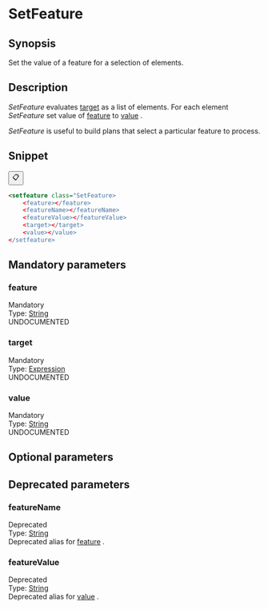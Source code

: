 <h1 class="module">SetFeature</h1>

## Synopsis

Set the value of a feature for a selection of elements.

## Description

 *SetFeature* evaluates <a href="#target" class="param">target</a> as a list of elements. For each element *SetFeature* set value of <a href="#feature" class="param">feature</a> to <a href="#value" class="param">value</a> .

 *SetFeature* is useful to build plans that select a particular feature to process.

## Snippet



<button class="copy-code-button" title="Copy to clipboard" onclick="copy_code(this)">📋</button>
```xml
<setfeature class="SetFeature>
    <feature></feature>
    <featureName></featureName>
    <featureValue></featureValue>
    <target></target>
    <value></value>
</setfeature>
```

## Mandatory parameters

<h3 id="feature" class="param">feature</h3>

<div class="param-level param-level-mandatory">Mandatory
</div>
<div class="param-type">Type: <a href="../converter/java.lang.String" class="converter">String</a>
</div>
UNDOCUMENTED

<h3 id="target" class="param">target</h3>

<div class="param-level param-level-mandatory">Mandatory
</div>
<div class="param-type">Type: <a href="../converter/fr.inra.maiage.bibliome.alvisnlp.core.corpus.expressions.Expression" class="converter">Expression</a>
</div>
UNDOCUMENTED

<h3 id="value" class="param">value</h3>

<div class="param-level param-level-mandatory">Mandatory
</div>
<div class="param-type">Type: <a href="../converter/java.lang.String" class="converter">String</a>
</div>
UNDOCUMENTED

## Optional parameters

## Deprecated parameters

<h3 id="featureName" class="param">featureName</h3>

<div class="param-level param-level-deprecated">Deprecated
</div>
<div class="param-type">Type: <a href="../converter/java.lang.String" class="converter">String</a>
</div>
Deprecated alias for <a href="#feature" class="param">feature</a> .

<h3 id="featureValue" class="param">featureValue</h3>

<div class="param-level param-level-deprecated">Deprecated
</div>
<div class="param-type">Type: <a href="../converter/java.lang.String" class="converter">String</a>
</div>
Deprecated alias for <a href="#value" class="param">value</a> .

